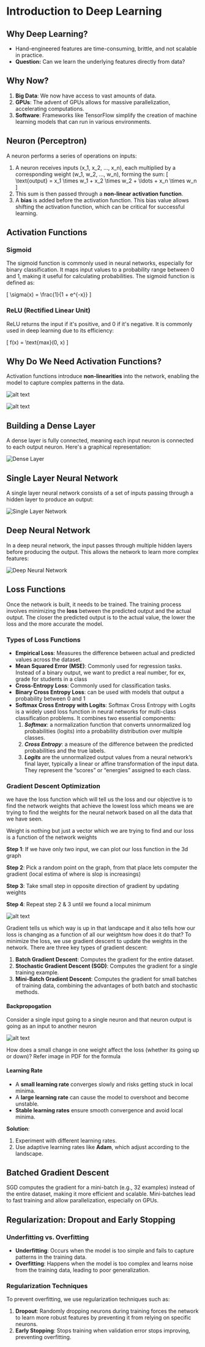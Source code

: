 # Introduction to Deep Learning

## Why Deep Learning?

- Hand-engineered features are time-consuming, brittle, and not scalable in practice.
- **Question:** Can we learn the underlying features directly from data?

## Why Now?

1. **Big Data**: We now have access to vast amounts of data.
2. **GPUs**: The advent of GPUs allows for massive parallelization, accelerating computations.
3. **Software**: Frameworks like TensorFlow simplify the creation of machine learning models that can run in various environments.

## Neuron (Perceptron)

A neuron performs a series of operations on inputs:

1. A neuron receives inputs \(x_1, x_2, ..., x_n\), each multiplied by a corresponding weight \(w_1, w_2, ..., w_n\), forming the sum:
   \[
   \text{output} = x_1 \times w_1 + x_2 \times w_2 + \ldots + x_n \times w_n
   \]
2. This sum is then passed through a **non-linear activation function**.
3. A **bias** is added before the activation function. This bias value allows shifting the activation function, which can be critical for successful learning.

## Activation Functions

### Sigmoid

The sigmoid function is commonly used in neural networks, especially for binary classification. It maps input values to a probability range between 0 and 1, making it useful for calculating probabilities. The sigmoid function is defined as:

\[
\sigma(x) = \frac{1}{1 + e^{-x}}
\]

### ReLU (Rectified Linear Unit)

ReLU returns the input if it's positive, and 0 if it's negative. It is commonly used in deep learning due to its efficiency:

\[
f(x) = \text{max}(0, x)
\]

## Why Do We Need Activation Functions?

Activation functions introduce **non-linearities** into the network, enabling the model to capture complex patterns in the data.

![alt text](image.png)

![alt text](image-1.png)

## Building a Dense Layer

A dense layer is fully connected, meaning each input neuron is connected to each output neuron. Here's a graphical representation:

![Dense Layer](image-2.png)

## Single Layer Neural Network

A single layer neural network consists of a set of inputs passing through a hidden layer to produce an output:

![Single Layer Network](image-3.png)

## Deep Neural Network

In a deep neural network, the input passes through multiple hidden layers before producing the output. This allows the network to learn more complex features:

![Deep Neural Network](image-4.png)

## Loss Functions

Once the network is built, it needs to be trained. The training process involves minimizing the **loss** between the predicted output and the actual output. The closer the predicted output is to the actual value, the lower the loss and the more accurate the model.

### Types of Loss Functions

- **Empirical Loss**: Measures the difference between actual and predicted values across the dataset.
- **Mean Squared Error (MSE)**: Commonly used for regression tasks. Instead of a binary output, we want to predict a real number, for ex, grade for students in a class
- **Cross-Entropy Loss**: Commonly used for classification tasks.
- **Binary Cross Entropy Loss**: can be used with models that output a probability between 0 and 1
- **Softmax Cross Entropy with Logits**: Softmax Cross Entropy with Logits is a widely used loss function in neural networks for multi-class classification problems. It combines two essential components:
  1.  **_Softmax_**: a normalization function that converts unnormalized log probabilities (logits) into a probability distribution over multiple classes.
  2.  **_Cross Entropy_**: a measure of the difference between the predicted probabilities and the true labels.
  3.  **_Logits_** are the unnormalized output values from a neural network’s final layer, typically a linear or affine transformation of the input data. They represent the “scores” or “energies” assigned to each class.

### Gradient Descent Optimization

we have the loss function which will tell us the loss and our objective is to find the network weights that achieve the lowest loss which means we are trying to find the weights for the neural network based on all the data that we have seen.

Weight is nothing but just a vector which we are trying to find and our loss is a function of the network weights

**Step 1**: If we have only two input, we can plot our loss function in the 3d graph

**Step 2**: Pick a random point on the graph, from that place lets computer the gradient (local estima of where is slop is increasings)

**Step 3**: Take small step in opposite direction of gradient by updating weights

**Step 4**: Repeat step 2 & 3 until we found a local minimum

![alt text](image-5.png)

Gradient tells us which way is up in that landscape and it also tells how our loss is changing as a function of all our weightsm how does it do that? To minimize the loss, we use gradient descent to update the weights in the network. There are three key types of gradient descent:

1. **Batch Gradient Descent**: Computes the gradient for the entire dataset.
2. **Stochastic Gradient Descent (SGD)**: Computes the gradient for a single training example.
3. **Mini-Batch Gradient Descent**: Computes the gradient for small batches of training data, combining the advantages of both batch and stochastic methods.

#### Backpropogation

Consider a single input going to a single neuron and that neuron output is going as an input to another neuron

![alt text](image-6.png)

How does a small change in one weight affect the loss (whether its going up or down)? Refer image in PDF for the formula

#### Learning Rate

- A **small learning rate** converges slowly and risks getting stuck in local minima.
- A **large learning rate** can cause the model to overshoot and become unstable.
- **Stable learning rates** ensure smooth convergence and avoid local minima.

**Solution**:

1. Experiment with different learning rates.
2. Use adaptive learning rates like **Adam**, which adjust according to the landscape.

## Batched Gradient Descent

SGD computes the gradient for a mini-batch (e.g., 32 examples) instead of the entire dataset, making it more efficient and scalable. Mini-batches lead to fast training and allow parallelization, especially on GPUs.

## Regularization: Dropout and Early Stopping

### Underfitting vs. Overfitting

- **Underfitting**: Occurs when the model is too simple and fails to capture patterns in the training data.
- **Overfitting**: Happens when the model is too complex and learns noise from the training data, leading to poor generalization.

### Regularization Techniques

To prevent overfitting, we use regularization techniques such as:

1. **Dropout**: Randomly dropping neurons during training forces the network to learn more robust features by preventing it from relying on specific neurons.
2. **Early Stopping**: Stops training when validation error stops improving, preventing overfitting.
